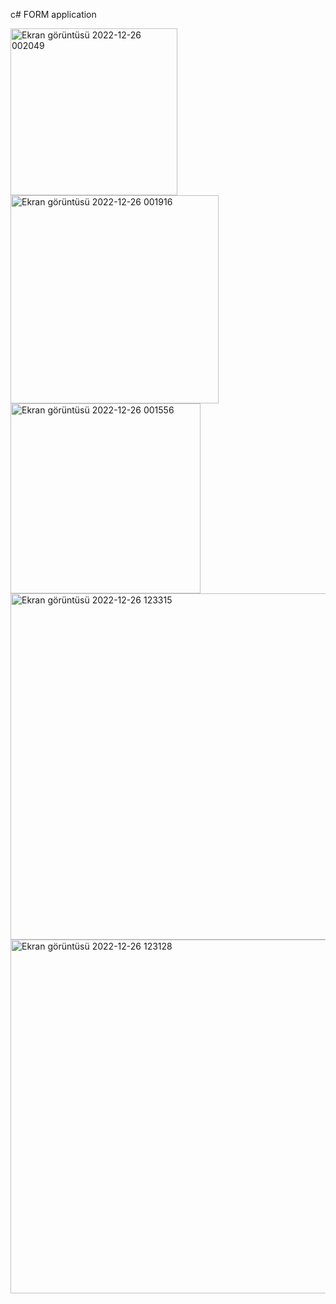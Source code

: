 
c# FORM application

<img width="267" alt="Ekran görüntüsü 2022-12-26 002049" src="https://github.com/user-attachments/assets/30f415cf-62ee-4f55-93b0-1ea71f345ee6">



<img width="333" alt="Ekran görüntüsü 2022-12-26 001916" src="https://github.com/user-attachments/assets/2546b465-1b56-4f6f-a878-66dce3494835">


<img width="304" alt="Ekran görüntüsü 2022-12-26 001556" src="https://github.com/user-attachments/assets/2053b556-3a59-420e-bff7-3697106cc506">


<img width="554" alt="Ekran görüntüsü 2022-12-26 123315" src="https://github.com/user-attachments/assets/d404770c-568f-44df-bb5e-2fe3ef9c22b3">


<img width="566" alt="Ekran görüntüsü 2022-12-26 123128" src="https://github.com/user-attachments/assets/fc2ee877-2c5d-4fc5-a54f-950e568d6aea">
